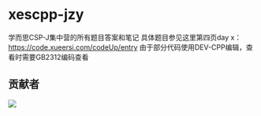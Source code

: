 # xescpp-jzy
学而思CSP-J集中营的所有题目答案和笔记
具体题目参见这里第四页day x：https://code.xueersi.com/codeUp/entry
由于部分代码使用DEV-CPP编辑，查看时需要GB2312编码查看
## 贡献者
<a href="https://github.com/yaoyangyaha/xescpp-jzy/graphs/contributors">
  <img src="https://contrib.rocks/image?repo=yaoyangyaha/xescpp-jzy" />
</a>
